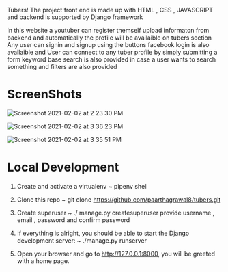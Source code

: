 Tubers!
The project front end is made up with HTML , CSS , JAVASCRIPT and backend is supported by Django framework

In this website a youtuber can register themself upload informaton from backend and automatically the profile will be availaible on tubers section 
Any user can signin and signup using the buttons facebook login is also availaible and User can connect to any tuber profile by simply submitting a form
keyword base search is also provided in case a user wants to search something and filters are also provided


# ScreenShots
![Screenshot 2021-02-02 at 2 23 30 PM](https://user-images.githubusercontent.com/68472314/106584462-38dfda80-656c-11eb-8fac-cfc249fd17d2.png)

![Screenshot 2021-02-02 at 3 36 23 PM](https://user-images.githubusercontent.com/68472314/106584650-72b0e100-656c-11eb-9fc4-a17a2f6b8b88.png)

![Screenshot 2021-02-02 at 3 35 51 PM](https://user-images.githubusercontent.com/68472314/106584668-76446800-656c-11eb-9df3-aaa68957e2b2.png)



# Local Development

1. Create and activate a virtualenv
 ~ pipenv shell

2. Clone this repo
~ git clone https://github.com/paarthagrawal8/tubers.git

3. Create superuser 
~ ./ manage.py createsuperuser
provide username , email , password and confirm password

4. If everything is alright, you should be able to start the Django development server:
~ ./manage.py runserver

5. Open your browser and go to http://127.0.0.1:8000, you will be greeted with a home page.
